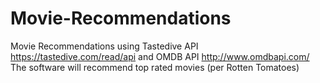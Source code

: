 # Movie-Recommendations
Movie Recommendations using Tastedive API https://tastedive.com/read/api and OMDB API http://www.omdbapi.com/
The software will recommend top rated movies (per Rotten Tomatoes)
